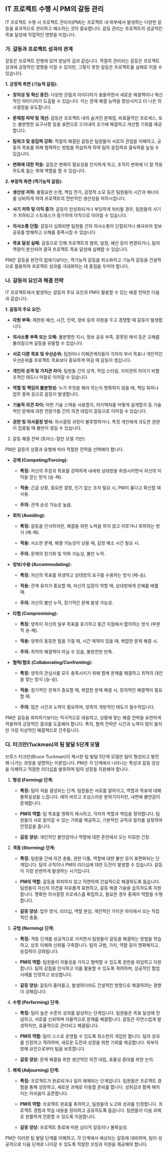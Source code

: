 ## IT 프로젝트 수행 시 PM의 갈등 관리

IT 프로젝트 수행 시 프로젝트 관리자(PM)는 프로젝트 내·외부에서 발생하는 다양한 갈등을 효과적으로 관리하고 해소하는 것이 중요합니다. 갈등 관리는 프로젝트의 성공적인 목표 달성에 직접적인 영향을 미칩니다.

### 가. 갈등과 프로젝트 성과의 관계

갈등은 프로젝트 진행에 있어 양날의 검과 같습니다. 적절히 관리되는 갈등은 프로젝트 성과에 긍정적인 영향을 미칠 수 있지만, 그렇지 못한 갈등은 프로젝트를 실패로 이끌 수 있습니다.

**1. 긍정적 측면 (기능적 갈등):**

- **창의성 및 혁신 증진:** 다양한 관점과 아이디어가 충돌하면서 새로운 해결책이나 혁신적인 아이디어가 도출될 수 있습니다. 이는 문제 해결 능력을 향상시키고 더 나은 의사결정을 유도합니다.
    
- **문제점 파악 및 개선:** 갈등은 프로젝트 내의 숨겨진 문제점, 비효율적인 프로세스, 또는 불분명한 요구사항 등을 표면으로 드러내어 조기에 해결하고 개선할 기회를 제공합니다.
    
- **팀워크 및 응집력 강화:** 적절히 해결된 갈등은 팀원들이 서로의 관점을 이해하고, 공동의 목표를 위해 협력하는 방법을 학습하게 하여 팀의 응집력과 결속력을 높일 수 있습니다.
    
- **변화에 대한 적응:** 갈등은 변화의 필요성을 인지하게 하고, 조직이 변화에 더 잘 적응하도록 돕는 촉매 역할을 할 수 있습니다.
    

**2. 부정적 측면 (역기능적 갈등):**

- **생산성 저하:** 불필요한 논쟁, 책임 전가, 감정적 소모 등은 팀원들의 시간과 에너지를 낭비하게 하여 프로젝트의 전반적인 생산성을 저하시킵니다.
    
- **사기 저하 및 이직 증가:** 갈등이 만성화되거나 부당하게 처리될 경우, 팀원들의 사기가 저하되고 스트레스가 증가하여 이직으로 이어질 수 있습니다.
    
- **의사소통 단절:** 갈등이 심화되면 팀원들 간의 의사소통이 단절되거나 왜곡되어 정보 공유를 방해하고 오해를 증폭시킬 수 있습니다.
    
- **목표 달성 실패:** 갈등으로 인해 프로젝트의 범위, 일정, 예산 등이 변경되거나, 팀의 역량이 분산되어 결국 프로젝트 목표 달성에 실패할 수 있습니다.
    

PM은 갈등을 완전히 없애기보다는, 역기능적 갈등을 최소화하고 기능적 갈등을 건설적으로 활용하여 프로젝트 성과를 극대화하는 데 중점을 두어야 합니다.

### 나. 갈등의 요인과 해결 전략

IT 프로젝트에서 발생하는 갈등의 주요 요인과 PM이 활용할 수 있는 해결 전략은 다음과 같습니다.

**1. 갈등의 주요 요인:**

- **자원 부족:** 제한된 예산, 시간, 인력, 장비 등의 자원을 두고 경쟁할 때 갈등이 발생합니다.
    
- **의사소통 부족 또는 오해:** 불분명한 지시, 정보 공유 부족, 잘못된 해석 등은 오해를 불러일으켜 갈등을 유발할 수 있습니다.
    
- **서로 다른 목표 및 우선순위:** 팀원이나 이해관계자들이 각자의 부서 목표나 개인적인 우선순위를 프로젝트 목표보다 중요하게 여길 때 갈등이 생깁니다.
    
- **개인의 성격 및 가치관 차이:** 팀원들 간의 성격, 작업 스타일, 가치관의 차이가 비협조적인 태도나 마찰로 이어질 수 있습니다.
    
- **역할 및 책임의 불분명성:** 누가 무엇을 해야 하는지 명확하지 않을 때, 책임 회피나 업무 중복 등으로 갈등이 발생합니다.
    
- **기술적 의견 차이:** 어떤 기술 스택을 사용할지, 아키텍처를 어떻게 설계할지 등 기술적인 문제에 대한 전문가들 간의 의견 대립이 갈등으로 이어질 수 있습니다.
    
- **권한 및 의사결정 방식:** 의사결정 과정이 불투명하거나, 특정 개인에게 과도한 권한이 집중될 때 불만이 생길 수 있습니다.
    

2. 갈등 해결 전략 (토마스-킬만 모델 기반):

PM은 갈등의 상황과 유형에 따라 적절한 전략을 선택해야 합니다.

- **강제 (Competing/Forcing):**
    
    - **특징:** 자신의 주장과 목표를 강력하게 내세워 상대방을 희생시키면서 자신의 이익을 얻는 방식 (승-패).
        
    - **적용:** 긴급 상황, 중요한 결정, 인기 없는 조치 필요 시, PM이 옳다고 확신할 때 사용.
        
    - **주의:** 관계 손상 가능성 높음.
        
- **회피 (Avoiding):**
    
    - **특징:** 갈등을 인식하지만, 해결을 위한 노력을 하지 않고 미루거나 회피하는 방식 (패-패).
        
    - **적용:** 사소한 문제, 해결 가능성이 낮을 때, 감정 해소 시간 필요 시.
        
    - **주의:** 문제의 장기화 및 악화 가능성, 불만 누적.
        
- **양보/수용 (Accommodating):**
    
    - **특징:** 자신의 목표를 희생하고 상대방의 요구를 수용하는 방식 (패-승).
        
    - **적용:** 관계 유지가 중요할 때, 자신의 입장이 약할 때, 상대방에게 은혜를 베풀 때.
        
    - **주의:** 자신의 불만 누적, 장기적인 문제 발생 가능성.
        
- **타협 (Compromising):**
    
    - **특징:** 양측이 자신의 일부 목표를 포기하고 중간 지점에서 합의하는 방식 (부분적 승-패).
        
    - **적용:** 양측이 동등한 힘을 가질 때, 시간 제약이 있을 때, 복잡한 문제 해결 시.
        
    - **주의:** 최적의 해결책이 아닐 수 있음, 불완전한 만족.
        
- **협력/협조 (Collaborating/Confronting):**
    
    - **특징:** 양측의 관심사를 모두 충족시키기 위해 함께 문제를 해결하고 최적의 대안을 찾는 방식 (승-승).
        
    - **적용:** 장기적인 관계가 중요할 때, 복잡한 문제 해결 시, 창의적인 해결책이 필요할 때.
        
    - **주의:** 많은 시간과 노력이 필요하며, 양측의 개방적인 태도가 필수적입니다.
        

PM은 갈등을 회피하기보다는 적극적으로 대응하고, 상황에 맞는 해결 전략을 유연하게 적용하여 긍정적인 결과를 도출해야 합니다. 특히, 협력 전략은 시간과 노력이 많이 들지만 가장 이상적인 해결책으로 간주됩니다.

### 다. 터크만(Tuckman)의 팀 발달 5단계 모델

브루스 터크만(Bruce Tuckman)이 제시한 팀 발달 5단계 모델은 팀이 형성되고 발전해 나가는 과정을 설명하는 이론입니다. PM은 각 단계에서 나타나는 특성과 갈등 양상을 이해하고 적절한 리더십을 발휘하여 팀의 성장을 지원해야 합니다.

1. **형성 (Forming) 단계:**
    
    - **특징:** 팀이 처음 결성되는 단계. 팀원들은 서로를 알아가고, 역할과 목표에 대해 불확실성을 느낍니다. 예의 바르고 조심스러운 분위기이지만, 내면에 불안감이 존재합니다.
        
    - **PM의 역할:** 팀 목표를 명확히 제시하고, 각자의 역할과 책임을 정의합니다. 팀원들이 서로 알아갈 수 있는 기회를 제공하고, 기본적인 규칙과 절차를 설정하여 안정감을 줍니다.
        
    - **갈등 양상:** 개인적인 불안감이나 역할에 대한 혼란에서 오는 미묘한 긴장.
        
2. **격동 (Storming) 단계:**
    
    - **특징:** 팀원들 간에 의견 충돌, 권한 다툼, 역할에 대한 불만 등이 표면화되는 단계입니다. 팀의 규칙이나 PM의 리더십에 대한 도전이 발생할 수 있습니다. 갈등이 가장 빈번하게 발생하는 시기입니다.
        
    - **PM의 역할:** 갈등을 회피하지 않고 직면하여 건설적으로 해결하도록 돕습니다. 팀원들이 자신의 의견을 자유롭게 표현하고, 갈등 해결 기술을 습득하도록 지원합니다. 명확한 의사결정 프로세스를 확립하고, 필요한 경우 중재자 역할을 수행합니다.
        
    - **갈등 양상:** 업무 방식, 리더십, 역할 분담, 개인적인 가치관 차이에서 오는 직접적인 충돌.
        
3. **규범 (Norming) 단계:**
    
    - **특징:** 격동 단계를 성공적으로 거치면서 팀원들이 갈등을 해결하는 방법을 학습하고, 상호 이해와 신뢰를 구축합니다. 팀의 규범, 가치, 역할 등이 명확해지고, 응집력이 강화됩니다.
        
    - **PM의 역할:** 팀원들이 자율성을 가지고 협력할 수 있도록 권한을 위임하고 지원합니다. 팀의 강점을 인식하고 이를 활용할 수 있도록 격려하며, 성공적인 협업 사례를 인정하고 보상합니다.
        
    - **갈등 양상:** 갈등이 줄어들고, 발생하더라도 건설적인 방향으로 해결하려는 경향이 강해집니다.
        
4. **수행 (Performing) 단계:**
    
    - **특징:** 팀이 높은 수준의 성과를 달성하는 단계입니다. 팀원들은 목표 달성에 전념하고, 서로를 신뢰하며 자율적으로 문제를 해결합니다. 갈등은 자연스럽게 발생하지만, 효율적으로 관리되고 해결됩니다.
        
    - **PM의 역할:** 팀이 스스로 운영될 수 있도록 최소한의 개입만 합니다. 팀의 성과를 인정하고 격려하며, 새로운 도전과 성장을 위한 기회를 제공합니다. 외부의 방해 요인으로부터 팀을 보호합니다.
        
    - **갈등 양상:** 문제 해결을 위한 생산적인 의견 대립, 효율성 증대를 위한 논의.
        
5. **해체 (Adjourning) 단계:**
    
    - **특징:** 프로젝트가 완료되거나 팀이 해체되는 단계입니다. 팀원들은 프로젝트 경험을 통해 성장하고, 새로운 과제로 이동할 준비를 합니다. 성취감과 함께 헤어지는 아쉬움이 공존합니다.
        
    - **PM의 역할:** 프로젝트 완료를 축하하고, 팀원들의 노고와 성과를 인정합니다. 프로젝트 경험과 학습 내용을 정리하고 공유하도록 돕습니다. 팀원들이 다음 과제로 원활하게 전환할 수 있도록 지원합니다.
        
    - **갈등 양상:** 프로젝트 종료에 따른 심리적 갈등이나 불확실성.
        

PM은 이러한 팀 발달 단계를 이해하고, 각 단계에서 예상되는 갈등에 대비하며, 팀이 성공적으로 다음 단계로 나아갈 수 있도록 적절한 코칭과 지원을 제공해야 합니다.